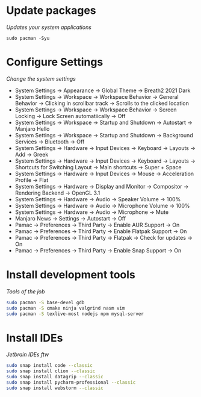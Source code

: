 # Update packages

_Updates your system applications_

```shell
sudo pacman -Syu
```

# Configure Settings

_Change the system settings_

- System Settings -> Appearance -> Global Theme -> Breath2 2021 Dark
- System Settings -> Workspace -> Workspace Behavior -> General Behavior -> Clicking in scrollbar track -> Scrolls to the clicked location
- System Settings -> Workspace -> Workspace Behavior -> Screen Locking -> Lock Screen automatiically -> Off
- System Settings -> Workspace -> Startup and Shutdown -> Autostart -> Manjaro Hello
- System Settings -> Workspace -> Startup and Shutdown -> Background Services -> Bluetooth -> Off
- System Settings -> Hardware -> Input Devices -> Keyboard -> Layouts -> Add -> Greek
- System Settings -> Hardware -> Input Devices -> Keyboard -> Layouts -> Shortcuts for Switching Layout -> Main shortcuts -> Super + Space
- System Settings -> Hardware -> Input Devices -> Mouse -> Acceleration Profile -> Flat
- System Settings -> Hardware -> Display and Monitor -> Compositor -> Rendering Backend -> OpenGL 3.1
- System Settings -> Hardware -> Audio -> Speaker Volume -> 100%
- System Settings -> Hardware -> Audio -> Microphone Volume -> 100%
- System Settings -> Hardware -> Audio -> Microphone -> Mute
- Manjaro News -> Settings -> Autostart -> Off
- Pamac -> Preferences -> Third Party -> Enable AUR Support -> On
- Pamac -> Preferences -> Third Party -> Enable Flatpak Support -> On
- Pamac -> Preferences -> Third Party -> Flatpak -> Check for updates -> On
- Pamac -> Preferences -> Third Party -> Enable Snap Support -> On


# Install development tools

_Tools of the job_

```bash
sudo pacman -S base-devel gdb
sudo pacman -S cmake ninja valgrind nasm vim
sudo pacman -S texlive-most nodejs npm mysql-server
```

# Install IDEs

_Jetbrain IDEs ftw_

```bash
sudo snap install code --classic
sudo snap install clion --classic
sudo snap install datagrip --classic
sudo snap install pycharm-professional --classic
sudo snap install webstorm --classic
```
